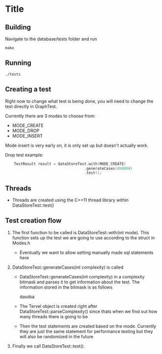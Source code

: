 # Title 

## Building 
Navigate to the database/tests folder and run 

	make

## Running 

	./tests

## Creating a test

Right now to change what test is being done, you will need to change the test directly in GraphTest.

Currently there are 3 modes to choose from:

* MODE_CREATE
* MODE_DROP
* MODE_INSERT

Mode insert is very early on, it is only set up but doesn't actually work.

Drop test example: 

``` c++
    TestResult result = dataStoreTest.with(MODE_CREATE)
                                    .generateCases(0b0000)
                                    .test();
```

## Threads

* Threads are created using the C++11 thread library within DataStoreTest::test()

## Test creation flow

1. The first function to be called is DataStoreTest::with(int mode). This function sets up the test we are going to use according to the struct in Modes.h
	* Eventually we want to allow setting manually made sql statements here

2. DataStoreTest::generateCases(int complexity) is called
	* DataStoreTest::generateCases(int complexity) in a complexity bitmask and parses it to get information about the test. The information stored in the bitmask is as follows

		dasdsa

	* The Tervel object is created right after DataStoreTest::parseComplexity() since thats when we find out how many threads there is going to be

	* Then the test statements are created based on the mode. Currently they are just the same statement for performance testing but they will also be randomized in the future

3. Finally we call DataStoreTest::test(). 